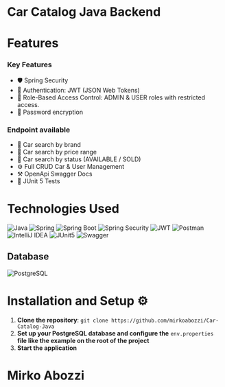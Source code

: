 # Car Catalog Java Backend

# Features

<h3>Key Features</h3>

- 🛡 Spring Security
- 🔗 Authentication: JWT (JSON Web Tokens)
- 🔑 Role-Based Access Control: ADMIN & USER roles with restricted access.
- 🔐 Password encryption

<h3>Endpoint available</h3>

- 🔎 Car search by brand
- 🔎 Car search by price range
- 🔎 Car search by status (AVAILABLE / SOLD)
- ⚙️ Full CRUD Car & User Management
- ⚒️ OpenApi Swagger Docs
- 📝 JUnit 5 Tests

# Technologies Used

<div align="left">
    <img src="https://img.shields.io/badge/Java-007396?style=flat-square&logo=java&logoColor=white" alt="Java"/> 
    <img src="https://img.shields.io/badge/Spring-6DB33F?style=flat-square&logo=spring&logoColor=white" alt="Spring"/> 
    <img src="https://img.shields.io/badge/Spring_Boot-6DB33F?style=flat-square&logo=spring-boot&logoColor=white" alt="Spring Boot"/> 
    <img src="https://img.shields.io/badge/Spring_Security-6DB33F?style=flat-square&logo=spring-security&logoColor=white" alt="Spring Security"/> 
    <img src="https://img.shields.io/badge/JWT-000000?style=flat-square&logo=json-web-tokens&logoColor=white" alt="JWT"/> 
    <img src="https://img.shields.io/badge/Postman-FF6C37?style=flat-square&logo=postman&logoColor=white" alt="Postman"/> 
    <img src="https://img.shields.io/badge/IntelliJ_IDEA-000000?style=flat-square&logo=intellij-idea&logoColor=white" alt="IntelliJ IDEA"/> 
    <img src="https://img.shields.io/badge/JUnit5-25A162?style=flat-square&logo=junit5&logoColor=white" alt="JUnit5"/>
    <img src="https://img.shields.io/badge/Swagger%20Docs-green?logo=swagger&logoColor=white" alt="Swagger"/> 
</div>

<h2>Database</h2>

<div align="left">
    <img src="https://img.shields.io/badge/PostgreSQL-336791?style=flat-square&logo=postgresql&logoColor=white" alt="PostgreSQL"/>
</div>

# Installation and Setup ⚙️

1. **Clone the repository**: `git clone https://github.com/mirkoabozzi/Car-Catalog-Java`
2. **Set up your PostgreSQL database and configure the** `env.properties` **file like the example on the root of the project**
3. **Start the application**

# Mirko Abozzi
